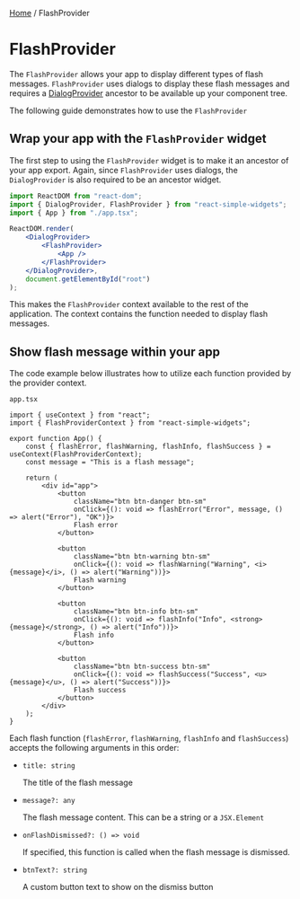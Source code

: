 [Home](../../../README.md) / FlashProvider

# FlashProvider

The `FlashProvider` allows your app to display different types of flash messages. `FlashProvider` uses dialogs to display these flash messages and requires a [DialogProvider](../../dialog-provider/usage.md) ancestor to be available up your component tree.

The following guide demonstrates how to use the `FlashProvider`

## Wrap your app with the `FlashProvider` widget

The first step to using the `FlashProvider` widget is to make it an ancestor of your app export. Again, since `FlashProvider` uses dialogs, the `DialogProvider` is also required to be an ancestor widget.

```jsx
import ReactDOM from "react-dom";
import { DialogProvider, FlashProvider } from "react-simple-widgets";
import { App } from "./app.tsx";

ReactDOM.render(
    <DialogProvider>
        <FlashProvider>
            <App />
        </FlashProvider>
    </DialogProvider>,
    document.getElementById("root")
);
```

This makes the `FlashProvider` context available to the rest of the application. The context contains the function needed to display flash messages.

## Show flash message within your app

The code example below illustrates how to utilize each function provided by the provider context.

`app.tsx`

```tsx
import { useContext } from "react";
import { FlashProviderContext } from "react-simple-widgets";

export function App() {
    const { flashError, flashWarning, flashInfo, flashSuccess } = useContext(FlashProviderContext);
    const message = "This is a flash message";

    return (
        <div id="app">
            <button
                className="btn btn-danger btn-sm"
                onClick={(): void => flashError("Error", message, () => alert("Error"), "OK")}>
                Flash error
            </button>

            <button
                className="btn btn-warning btn-sm"
                onClick={(): void => flashWarning("Warning", <i>{message}</i>, () => alert("Warning"))}>
                Flash warning
            </button>

            <button
                className="btn btn-info btn-sm"
                onClick={(): void => flashInfo("Info", <strong>{message}</strong>, () => alert("Info"))}>
                Flash info
            </button>

            <button
                className="btn btn-success btn-sm"
                onClick={(): void => flashSuccess("Success", <u>{message}</u>, () => alert("Success"))}>
                Flash success
            </button>
        </div>
    );
}
```

Each flash function (`flashError`, `flashWarning`, `flashInfo` and `flashSuccess`) accepts the following arguments in this order:

- `title: string`

  The title of the flash message

- `message?: any`

  The flash message content. This can be a string or a `JSX.Element`

- `onFlashDismissed?: () => void`

  If specified, this function is called when the flash message is dismissed.

- `btnText?: string`

  A custom button text to show on the dismiss button
